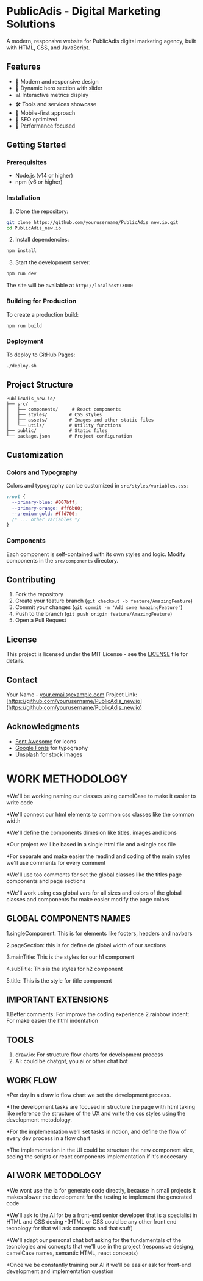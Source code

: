 # PublicAdis - Digital Marketing Solutions

A modern, responsive website for PublicAdis digital marketing agency, built with HTML, CSS, and JavaScript.

## Features

- 🎨 Modern and responsive design
- 🌟 Dynamic hero section with slider
- 📊 Interactive metrics display
- 🛠️ Tools and services showcase
- 📱 Mobile-first approach
- 🎯 SEO optimized
- 🚀 Performance focused

## Getting Started

### Prerequisites

- Node.js (v14 or higher)
- npm (v6 or higher)

### Installation

1. Clone the repository:
```bash
git clone https://github.com/yourusername/PublicAdis_new.io.git
cd PublicAdis_new.io
```

2. Install dependencies:
```bash
npm install
```

3. Start the development server:
```bash
npm run dev
```

The site will be available at `http://localhost:3000`

### Building for Production

To create a production build:

```bash
npm run build
```

### Deployment

To deploy to GitHub Pages:

```bash
./deploy.sh
```

## Project Structure

```
PublicAdis_new.io/
├── src/
│   ├── components/     # React components
│   ├── styles/        # CSS styles
│   ├── assets/        # Images and other static files
│   └── utils/         # Utility functions
├── public/            # Static files
└── package.json       # Project configuration
```

## Customization

### Colors and Typography

Colors and typography can be customized in `src/styles/variables.css`:

```css
:root {
  --primary-blue: #007bff;
  --primary-orange: #ff6b00;
  --premium-gold: #ffd700;
  /* ... other variables */
}
```

### Components

Each component is self-contained with its own styles and logic. Modify components in the `src/components` directory.

## Contributing

1. Fork the repository
2. Create your feature branch (`git checkout -b feature/AmazingFeature`)
3. Commit your changes (`git commit -m 'Add some AmazingFeature'`)
4. Push to the branch (`git push origin feature/AmazingFeature`)
5. Open a Pull Request

## License

This project is licensed under the MIT License - see the [LICENSE](LICENSE) file for details.

## Contact

Your Name - your.email@example.com
Project Link: [https://github.com/yourusername/PublicAdis_new.io](https://github.com/yourusername/PublicAdis_new.io)

## Acknowledgments

- [Font Awesome](https://fontawesome.com) for icons
- [Google Fonts](https://fonts.google.com) for typography
- [Unsplash](https://unsplash.com) for stock images

# WORK METHODOLOGY

*We'll be working naming our classes using camelCase to make it easier to write code

*We'll connect our html elements to common css classes like the common width

*We'll define the components dimesion like titles, images and icons

*Our project we'll be based in a single html file and a single css file

*For separate and make easier the readind and coding of the main styles we'll use comments for every comment

*We'll use too comments for set the global classes like the titles page components and page sections

*We'll work using css global vars for all sizes and colors of the global classes and components for make easier modify the page colors

## GLOBAL COMPONENTS NAMES

1.singleComponent: This is for elements like footers, headers and navbars

2.pageSection: this is for define de global width of our sections

3.mainTitle: This is the styles for our h1 component

4.subTitle: This is the styles for h2 component

5.title: This is the style for title component

## IMPORTANT EXTENSIONS

1.Better comments: For improve the coding experience
2.rainbow indent: For make easier the html indentation

## TOOLS

1. draw.io: For structure flow charts for development process
2. AI: could be chatgpt, you.ai or other chat bot

## WORK FLOW

*Per day in a draw.io flow chart we set the development process.

*The development tasks are focused in structure the page with html taking like reference the structure of the UX and write the css styles using the development metodology.

*For the implementation we'll set tasks in notion, and define the flow of every dev process in a flow chart

*The implementation in the UI could be structure the new component size, seeing the scripts or react components implementation if it's neccesary

## AI WORK METODOLOGY

*We wont use the ia for generate code directly, because in small projects it makes slower the development for the testing to implement the generated code

*We'll ask to the AI for be a front-end senior developer that is a specialist in HTML and CSS desing
-(HTML or CSS could be any other front end tecnology for that will ask concepts and that stuff)

*We'll adapt our personal chat bot asking for the fundamentals of the tecnologies and concepts that we'll use in the project (responsive designg, camelCase names, semantic HTML, react concepts)

*Once we be constantly training our AI it we'll be easier ask for front-end development and implementation question
